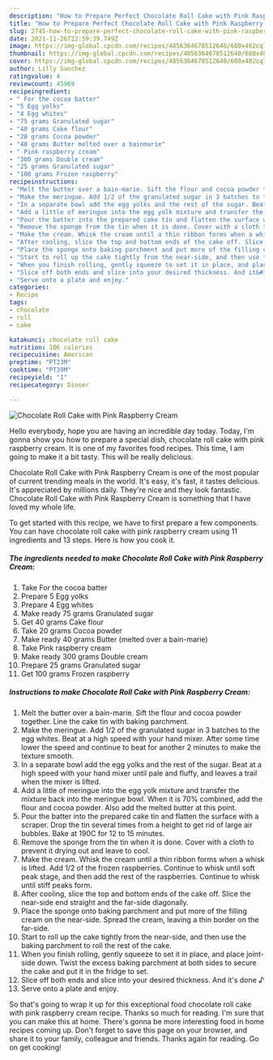 ```yaml
---
description: "How to Prepare Perfect Chocolate Roll Cake with Pink Raspberry Cream"
title: "How to Prepare Perfect Chocolate Roll Cake with Pink Raspberry Cream"
slug: 2745-how-to-prepare-perfect-chocolate-roll-cake-with-pink-raspberry-cream
date: 2021-11-26T22:59:39.749Z
image: https://img-global.cpcdn.com/recipes/4856364678512640/680x482cq70/chocolate-roll-cake-with-pink-raspberry-cream-recipe-main-photo.jpg
thumbnail: https://img-global.cpcdn.com/recipes/4856364678512640/680x482cq70/chocolate-roll-cake-with-pink-raspberry-cream-recipe-main-photo.jpg
cover: https://img-global.cpcdn.com/recipes/4856364678512640/680x482cq70/chocolate-roll-cake-with-pink-raspberry-cream-recipe-main-photo.jpg
author: Lilly Sanchez
ratingvalue: 4
reviewcount: 45969
recipeingredient:
- " For the cocoa batter"
- "5 Egg yolks"
- "4 Egg whites"
- "75 grams Granulated sugar"
- "40 grams Cake flour"
- "20 grams Cocoa powder"
- "40 grams Butter melted over a bainmarie"
- " Pink raspberry cream"
- "300 grams Double cream"
- "25 grams Granulated sugar"
- "100 grams Frozen raspberry"
recipeinstructions:
- "Melt the butter over a bain-marie. Sift the flour and cocoa powder together. Line the cake tin with baking parchment."
- "Make the meringue. Add 1/2 of the granulated sugar in 3 batches to the egg whites. Beat at a high speed with your hand mixer. After some time lower the speed and continue to beat for another 2 minutes to make the texture smooth."
- "In a separate bowl add the egg yolks and the rest of the sugar. Beat at a high speed with your hand mixer until  pale and fluffy, and leaves a trail when the mixer is lifted."
- "Add a little of meringue into the egg yolk mixture and transfer the mixture back into the meringue bowl. When it is 70% combined, add the flour and cocoa powder. Also add the melted butter at this point."
- "Pour the batter into the prepared cake tin and flatten the surface with a scraper. Drop the tin several times from a height to get rid of large air bubbles. Bake at 190C for 12 to 15 minutes."
- "Remove the sponge from the tin when it is done. Cover with a cloth to prevent it drying out and leave to cool."
- "Make the cream. Whisk the cream until a thin ribbon forms when a whisk is lifted. Add 1/2 of the frozen raspberries. Continue to whisk until soft peak stage, and then add the rest  of the raspberries. Continue to whisk until stiff peaks form."
- "After cooling, slice the top and bottom ends of the cake off. Slice the near-side end straight and the far-side diagonally."
- "Place the sponge onto baking parchment and put more of the filling cream on the near-side. Spread the cream, leaving a thin border on the far-side."
- "Start to roll up the cake tightly from the near-side, and then use the baking parchment to roll the rest of the cake."
- "When you finish rolling, gently squeeze to set it in place, and place joint-side down. Twist the excess baking parchment at both sides to secure the cake and put it in the fridge to set."
- "Slice off both ends and slice into your desired thickness. And it&#39;s done ♪"
- "Serve onto a plate and enjoy."
categories:
- Recipe
tags:
- chocolate
- roll
- cake

katakunci: chocolate roll cake 
nutrition: 106 calories
recipecuisine: American
preptime: "PT23M"
cooktime: "PT39M"
recipeyield: "1"
recipecategory: Dinner

---
```



![Chocolate Roll Cake with Pink Raspberry Cream](https://img-global.cpcdn.com/recipes/4856364678512640/680x482cq70/chocolate-roll-cake-with-pink-raspberry-cream-recipe-main-photo.jpg)

Hello everybody, hope you are having an incredible day today. Today, I'm gonna show you how to prepare a special dish, chocolate roll cake with pink raspberry cream. It is one of my favorites food recipes. This time, I am going to make it a bit tasty. This will be really delicious.



Chocolate Roll Cake with Pink Raspberry Cream is one of the most popular of current trending meals in the world. It's easy, it's fast, it tastes delicious. It's appreciated by millions daily. They're nice and they look fantastic. Chocolate Roll Cake with Pink Raspberry Cream is something that I have loved my whole life.


To get started with this recipe, we have to first prepare a few components. You can have chocolate roll cake with pink raspberry cream using 11 ingredients and 13 steps. Here is how you cook it.

<!--inarticleads1-->

##### The ingredients needed to make Chocolate Roll Cake with Pink Raspberry Cream:

1. Take  For the cocoa batter
1. Prepare 5 Egg yolks
1. Prepare 4 Egg whites
1. Make ready 75 grams Granulated sugar
1. Get 40 grams Cake flour
1. Take 20 grams Cocoa powder
1. Make ready 40 grams Butter (melted over a bain-marie)
1. Take  Pink raspberry cream
1. Make ready 300 grams Double cream
1. Prepare 25 grams Granulated sugar
1. Get 100 grams Frozen raspberry




<!--inarticleads2-->

##### Instructions to make Chocolate Roll Cake with Pink Raspberry Cream:

1. Melt the butter over a bain-marie. Sift the flour and cocoa powder together. Line the cake tin with baking parchment.
1. Make the meringue. Add 1/2 of the granulated sugar in 3 batches to the egg whites. Beat at a high speed with your hand mixer. After some time lower the speed and continue to beat for another 2 minutes to make the texture smooth.
1. In a separate bowl add the egg yolks and the rest of the sugar. Beat at a high speed with your hand mixer until  pale and fluffy, and leaves a trail when the mixer is lifted.
1. Add a little of meringue into the egg yolk mixture and transfer the mixture back into the meringue bowl. When it is 70% combined, add the flour and cocoa powder. Also add the melted butter at this point.
1. Pour the batter into the prepared cake tin and flatten the surface with a scraper. Drop the tin several times from a height to get rid of large air bubbles. Bake at 190C for 12 to 15 minutes.
1. Remove the sponge from the tin when it is done. Cover with a cloth to prevent it drying out and leave to cool.
1. Make the cream. Whisk the cream until a thin ribbon forms when a whisk is lifted. Add 1/2 of the frozen raspberries. Continue to whisk until soft peak stage, and then add the rest  of the raspberries. Continue to whisk until stiff peaks form.
1. After cooling, slice the top and bottom ends of the cake off. Slice the near-side end straight and the far-side diagonally.
1. Place the sponge onto baking parchment and put more of the filling cream on the near-side. Spread the cream, leaving a thin border on the far-side.
1. Start to roll up the cake tightly from the near-side, and then use the baking parchment to roll the rest of the cake.
1. When you finish rolling, gently squeeze to set it in place, and place joint-side down. Twist the excess baking parchment at both sides to secure the cake and put it in the fridge to set.
1. Slice off both ends and slice into your desired thickness. And it&#39;s done ♪
1. Serve onto a plate and enjoy.




So that's going to wrap it up for this exceptional food chocolate roll cake with pink raspberry cream recipe. Thanks so much for reading. I'm sure that you can make this at home. There's gonna be more interesting food in home recipes coming up. Don't forget to save this page on your browser, and share it to your family, colleague and friends. Thanks again for reading. Go on get cooking!
